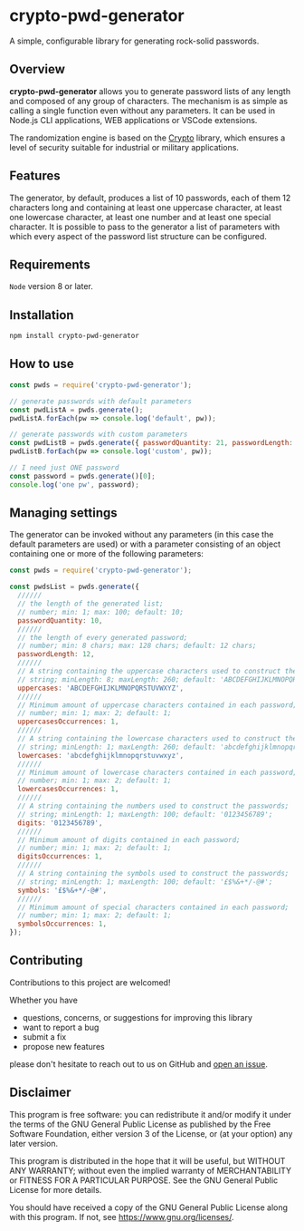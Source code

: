 # crypto-pwd-generator

A simple, configurable library for generating rock-solid passwords.

## Overview

**crypto-pwd-generator** allows you to generate password lists of any length and composed of any
group of characters. The mechanism is as simple as calling a single function even without any
parameters. It can be used in Node.js CLI applications, WEB applications or VSCode extensions.

The randomization engine is based on the [Crypto](https://nodejs.org/api/crypto.html) library, which
ensures a level of security suitable for industrial or military applications.

## Features

The generator, by default, produces a list of 10 passwords, each of them 12 characters long and
containing at least one uppercase character, at least one lowercase character, at least one number
and at least one special character. It is possible to pass to the generator a list of parameters
with which every aspect of the password list structure can be configured.

## Requirements

`Node` version 8 or later.

## Installation

```bash
npm install crypto-pwd-generator
```

## How to use

```javascript
const pwds = require('crypto-pwd-generator');

// generate passwords with default parameters
const pwdListA = pwds.generate();
pwdListA.forEach(pw => console.log('default', pw));

// generate passwords with custom parameters
const pwdListB = pwds.generate({ passwordQuantity: 21, passwordLength: 16 });
pwdListB.forEach(pw => console.log('custom', pw));

// I need just ONE password
const password = pwds.generate()[0];
console.log('one pw', password);
```

## Managing settings

The generator can be invoked without any parameters (in this case the default parameters are used)
or with a parameter consisting of an object containing one or more of the following parameters:

```javascript
const pwds = require('crypto-pwd-generator');

const pwdsList = pwds.generate({
  //////
  // the length of the generated list;
  // number; min: 1; max: 100; default: 10;
  passwordQuantity: 10,
  //////
  // the length of every generated password;
  // number; min: 8 chars; max: 128 chars; default: 12 chars;
  passwordLength: 12,
  //////
  // A string containing the uppercase characters used to construct the passwords;
  // string; minLength: 8; maxLength: 260; default: 'ABCDEFGHIJKLMNOPQRSTUVWXYZ';
  uppercases: 'ABCDEFGHIJKLMNOPQRSTUVWXYZ',
  //////
  // Minimum amount of uppercase characters contained in each password;
  // number; min: 1; max: 2; default: 1;
  uppercasesOccurrences: 1,
  //////
  // A string containing the lowercase characters used to construct the passwords;
  // string; minLength: 1; maxLength: 260; default: 'abcdefghijklmnopqrstuvwxyz';
  lowercases: 'abcdefghijklmnopqrstuvwxyz',
  //////
  // Minimum amount of lowercase characters contained in each password;
  // number; min: 1; max: 2; default: 1;
  lowercasesOccurrences: 1,
  //////
  // A string containing the numbers used to construct the passwords;
  // string; minLength: 1; maxLength: 100; default: '0123456789';
  digits: '0123456789',
  //////
  // Minimum amount of digits contained in each password;
  // number; min: 1; max: 2; default: 1;
  digitsOccurrences: 1,
  //////
  // A string containing the symbols used to construct the passwords;
  // string; minLength: 1; maxLength: 100; default: '£$%&+*/-@#';
  symbols: '£$%&+*/-@#',
  //////
  // Minimum amount of special characters contained in each password;
  // number; min: 1; max: 2; default: 1;
  symbolsOccurrences: 1,
});
```

## Contributing

Contributions to this project are welcomed!

Whether you have

- questions, concerns, or suggestions for improving this library
- want to report a bug
- submit a fix
- propose new features

please don't hesitate to reach out to us on GitHub and
[open an issue](https://github.com/ThornDuke/crypto-pwd-generator/issues).

## Disclaimer

This program is free software: you can redistribute it and/or modify it under the terms of the GNU
General Public License as published by the Free Software Foundation, either version 3 of the
License, or (at your option) any later version.

This program is distributed in the hope that it will be useful, but WITHOUT ANY WARRANTY; without
even the implied warranty of MERCHANTABILITY or FITNESS FOR A PARTICULAR PURPOSE. See the GNU
General Public License for more details.

You should have received a copy of the GNU General Public License along with this program. If not,
see <https://www.gnu.org/licenses/>.
